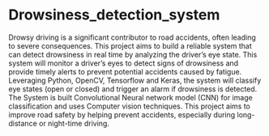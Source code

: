 # Drowsiness_detection_system
Drowsy driving is a significant contributor to road accidents, often leading to severe consequences.  This project aims to build a reliable system that can detect drowsiness in real time by analyzing  the driver’s eye state. 
This system will monitor a driver’s eyes to detect signs of drowsiness and provide timely alerts to prevent potential accidents caused by fatigue. 
Leveraging Python, OpenCV, Tensorflow and Keras, the system will classify eye states (open or closed) and trigger an alarm if drowsiness is detected. The System is built Convolutional Neural network model (CNN) for image classification and uses Computer vision techniques. 
This project aims to improve road safety by helping prevent accidents, especially during long-distance or night-time driving.
